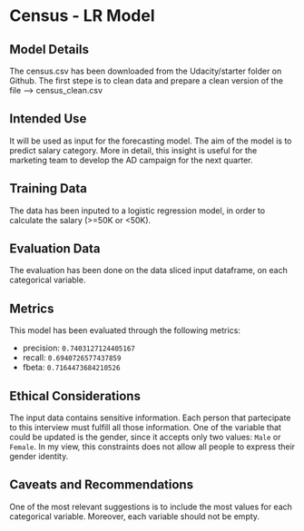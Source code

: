 # Census - LR Model

## Model Details
The census.csv has been downloaded from the Udacity/starter folder on Github.
The first stepe is to clean data and prepare a clean version of the file --> census_clean.csv

## Intended Use
It will be used as input for the forecasting model. The aim of the model is to predict salary category. More in detail, this insight is useful for the marketing team to develop
the AD campaign for the next quarter.

## Training Data
The data has been inputed to a logistic regression model, in order to calculate the salary (>=50K or <50K).

## Evaluation Data
The evaluation has been done on the data sliced input dataframe, on each categorical variable.

## Metrics
This model has been evaluated through the following metrics:
- precision: `0.7403127124405167`
- recall: `0.6940726577437859`
- fbeta: `0.7164473684210526`

## Ethical Considerations
The input data contains sensitive information.
Each person that partecipate to this interview must fulfill all those information.
One of the variable that could be updated is the gender, since it accepts only two values: `Male` or `Female`. In my view, this constraints does not allow all people to express their gender identity. 

## Caveats and Recommendations
One of the most relevant suggestions is to include the most values for each categorical variable.
Moreover, each variable should not be empty.